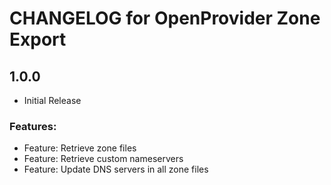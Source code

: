 CHANGELOG for OpenProvider Zone Export
=================

## 1.0.0
* Initial Release
### Features:
* Feature: Retrieve zone files
* Feature: Retrieve custom nameservers
* Feature: Update DNS servers in all zone files

